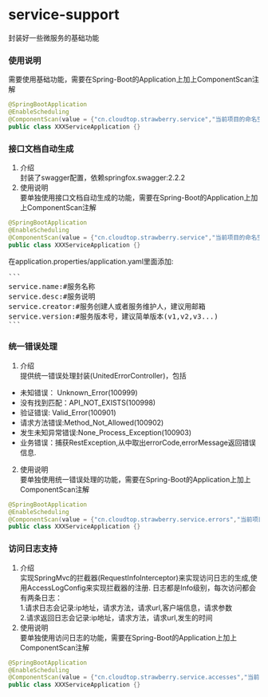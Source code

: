# service-support

封装好一些微服务的基础功能

### 使用说明
需要使用基础功能，需要在Spring-Boot的Application上加上ComponentScan注解
```java
@SpringBootApplication
@EnableScheduling
@ComponentScan(value = {"cn.cloudtop.strawberry.service","当前项目的命名空间"})
public class XXXServiceApplication {}
```

### 接口文档自动生成
1. 介绍  
封装了swagger配置，依赖springfox.swagger:2.2.2
2. 使用说明  
要单独使用接口文档自动生成的功能，需要在Spring-Boot的Application上加上ComponentScan注解
```java
@SpringBootApplication
@EnableScheduling
@ComponentScan(value = {"cn.cloudtop.strawberry.service","当前项目的命名空间"})
public class XXXServiceApplication {}
```
在application.properties/application.yaml里面添加:  
<pre>
```
service.name:#服务名称
service.desc:#服务说明
service.creator:#服务创建人或者服务维护人，建议用邮箱
service.version:#服务版本号，建议简单版本(v1,v2,v3...)
```
</pre>

### 统一错误处理
1. 介绍  
提供统一错误处理封装(UnitedErrorController)，包括
* 未知错误： Unknown_Error(100999)
* 没有找到匹配：API_NOT_EXISTS(100998)
* 验证错误: Valid_Error(100901)
* 请求方法错误:Method_Not_Allowed(100902)
* 发生未知异常错误:None_Process_Exception(100903)
* 业务错误：捕获RestException,从中取出errorCode,errorMessage返回错误信息.
2. 使用说明  
要单独使用统一错误处理的功能，需要在Spring-Boot的Application上加上ComponentScan注解
```java
@SpringBootApplication
@EnableScheduling
@ComponentScan(value = {"cn.cloudtop.strawberry.service.errors","当前项目的命名空间"})
public class XXXServiceApplication {}
```

### 访问日志支持
1. 介绍  
实现SpringMvc的拦截器(RequestInfoInterceptor)来实现访问日志的生成,使用AccessLogConfig来实现拦截器的注册.
日志都是Info级别，每次访问都会有两条日志：  
1.请求日志会记录:ip地址，请求方法，请求url,客户端信息，请求参数  
2.请求返回日志会记录:ip地址，请求方法，请求url,发生的时间  
2. 使用说明  
要单独使用访问日志的功能，需要在Spring-Boot的Application上加上ComponentScan注解
```java
@SpringBootApplication
@EnableScheduling
@ComponentScan(value = {"cn.cloudtop.strawberry.service.accesses","当前项目的命名空间"})
public class XXXServiceApplication {}
```

